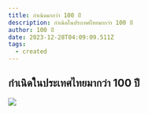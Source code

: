 ```yaml
---
title: กำเนิดมากว่า 100 ปี
description: กำเนิดในประเทศไทยมากว่า 100 ปี
author: 100 ปี
date: 2023-12-28T04:09:09.511Z
tags:
  - created
---
```

## กำเนิดในประเทศไทยมากว่า 100 ปี

![](/static/img/09.jpeg)

